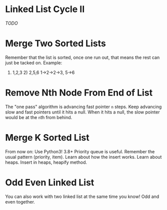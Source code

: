# Linked List Cycle II
*TODO*

# Merge Two Sorted Lists
Remember that the list is sorted, once one run out, that means the rest can just be tacked on.
Example:
1) 1,2,3  2) 2,5,6
1->2->2->3, 5->6

# Remove Nth Node From End of List
The "one pass" algorithm is advancing fast pointer `n` steps. Keep advancing slow and fast pointers
until it hits a null. When it hits a null, the slow pointer would be at the `n`th from behind.

# Merge K Sorted List
From now on: Use Python3! 3.8+
Priority queue is useful. Remember the usual pattern (priority, item).
Learn about how the insert works. Learn about heaps. Insert in heaps, heapify method.

# Odd Even Linked List
You can also work with two linked list at the same time you know!
Odd and even together.
